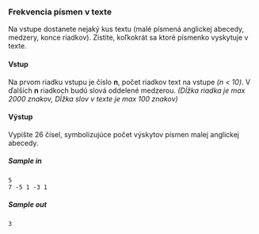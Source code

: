 ### Frekvencia písmen v texte
Na vstupe dostanete nejaký kus textu (malé písmená anglickej abecedy, medzery, konce riadkov). Zistite, koľkokrát sa ktoré písmenko vyskytuje v texte.

#### Vstup
Na prvom riadku vstupu je číslo **n**, počet riadkov text na vstupe *(n < 10)*. V ďalších **n** riadkoch budú slová oddelené medzerou. *(Dĺžka riadka je max 2000 znakov, Dĺžka slov v texte je max 100 znakov)*

#### Výstup
Vypíšte 26 čísel, symbolizujúce počet výskytov písmen malej anglickej abecedy.

##### Sample in
```
5
7 -5 1 -3 1
```

##### Sample out
```
3
```
